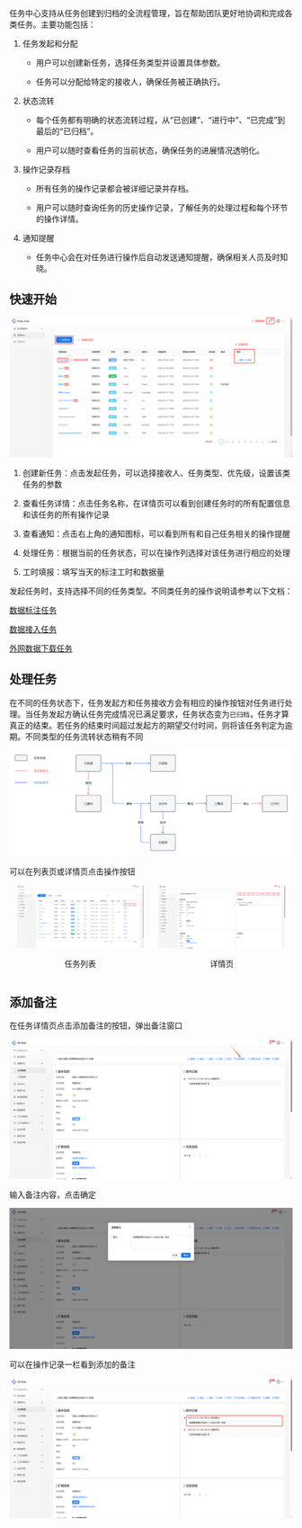任务中心支持从任务创建到归档的全流程管理，旨在帮助团队更好地协调和完成各类任务。主要功能包括：

1. 任务发起和分配

   * 用户可以创建新任务，选择任务类型并设置具体参数。

   * 任务可以分配给特定的接收人，确保任务被正确执行。

2. 状态流转

   * 每个任务都有明确的状态流转过程，从“已创建”、“进行中”、“已完成”到最后的“已归档”。

   * 用户可以随时查看任务的当前状态，确保任务的进展情况透明化。

3. 操作记录存档

   * 所有任务的操作记录都会被详细记录并存档。

   * 用户可以随时查询任务的历史操作记录，了解任务的处理过程和每个环节的操作详情。

4. 通知提醒

   * 任务中心会在对任务进行操作后自动发送通知提醒，确保相关人员及时知晓。



## 快速开始

![](images/任务管理/image-4.png)

1. 创建新任务：点击发起任务，可以选择接收人、任务类型、优先级，设置该类任务的参数

2. 查看任务详情：点击任务名称，在详情页可以看到创建任务时的所有配置信息和该任务的所有操作记录

3. 查看通知：点击右上角的通知图标，可以看到所有和自己任务相关的操作提醒

4. 处理任务：根据当前的任务状态，可以在操作列选择对该任务进行相应的处理

5. 工时填报：填写当天的标注工时和数据量



发起任务时，支持选择不同的任务类型。不同类任务的操作说明请参考以下文档：

[ 数据标注任务 ](./数据标注任务.md)

[ 数据接入任务 ](./数据接入任务.md)

[ 外网数据下载任务 ](./外网数据下载任务.md)


## 处理任务

在不同的任务状态下，任务发起方和任务接收方会有相应的操作按钮对任务进行处理。当任务发起方确认任务完成情况已满足要求，任务状态变为`已归档`，任务才算真正的结束。若任务的结束时间超过发起方的期望交付时间，则将该任务判定为逾期。不同类型的任务流转状态稍有不同

![](images/任务管理/diagram.png)

可以在列表页或详情页点击操作按钮

<div style="display: flex; justify-content: space-between;">
  <div style="text-align: center;">
    <img src="images/任务管理/image-3.png" alt="任务列表" style="width: 90%;"/>
    <p>任务列表</p>
  </div>
  <div style="text-align: center;">
    <img src="images/任务管理/image-5.png" alt="详情页" style="width: 90%;"/>
    <p>详情页</p>
  </div>
</div>


## 添加备注

在任务详情页点击添加备注的按钮，弹出备注窗口

![](images/任务管理/image.png)

输入备注内容，点击确定

![](images/任务管理/image-1.png)

可以在操作记录一栏看到添加的备注

![](images/任务管理/image-2.png)

